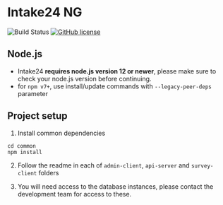 # Intake24 NG

![Build Status](https://github.com/MRC-Epid-it24/intake24/workflows/CI/badge.svg)
[![GitHub license](https://img.shields.io/github/license/MRC-Epid-it24/intake24)](https://github.com/MRC-Epid-it24/intake24/blob/master/LICENSE)

## Node.js

- Intake24 **requires node.js version 12 or newer**, please make sure to check your node.js version before continuing.
- for `npm v7+`, use install/update commands with `--legacy-peer-deps` parameter

## Project setup

1. Install common dependencies
```
cd common
npm install
```
2. Follow the readme in each of `admin-client`, `api-server` and `survey-client` folders

3. You will need access to the database instances, please contact the development team for access to these.
